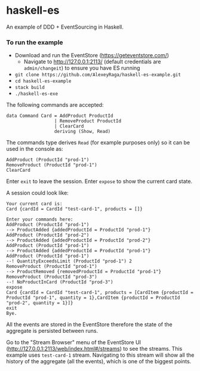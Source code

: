 # haskell-es

An example of DDD + EventSourcing in Haskell.

### To run the example

- Download and run the EventStore (https://geteventstore.com/)
  - Navigate to http://127.0.0.1:2113/ (default credentials are `admin/changeit`) to ensure you have ES running
- `git clone https://github.com/AlexeyRaga/haskell-es-example.git`
- `cd haskell-es-example`
- `stack build`
- `./haskell-es-exe`

The following commands are accepted:

    data Command Card = AddProduct ProductId
                      | RemoveProduct ProductId
                      | ClearCard
                      deriving (Show, Read)

The commands type derives `Read` (for example purposes only) so it can be used in the console as:

    AddProduct (ProductId "prod-1")
    RemoveProduct (ProductId "prod-1")
    ClearCard

Enter `exit` to leave the session.
Enter `expose` to show the current card state.

A session could look like:

    Your current card is:
    Card {cardId = CardId "test-card-1", products = []}

    Enter your commands here:
    AddProduct (ProductId "prod-1")
    --> ProductAdded {addedProductId = ProductId "prod-1"}
    AddProduct (ProductId "prod-2")
    --> ProductAdded {addedProductId = ProductId "prod-2"}
    AddProduct (ProductId "prod-1")
    --> ProductAdded {addedProductId = ProductId "prod-1"}
    AddProduct (ProductId "prod-1")
    --! QuantityExceedsLimit (ProductId "prod-1") 2
    RemoveProduct (ProductId "prod-1")
    --> ProductRemoved {removedProductId = ProductId "prod-1"}
    RemoveProduct (ProductId "prod-3")
    --! NoProductInCard (ProductId "prod-3")
    expose
    Card {cardId = CardId "test-card-1", products = [CardItem {productId = ProductId "prod-1", quantity = 1},CardItem {productId = ProductId "prod-2", quantity = 1}]}
    exit
    Bye.

All the events are stored in the EventStore therefore the state of the aggregate is persisted between runs.

Go to the "Stream Browser" menu of the EventStore UI (http://127.0.0.1:2113/web/index.html#/streams) to see the streams. This example uses `test-card-1` stream. Navigating to this stream will show all the history of the aggregate (all the events), which is one of the biggest points.

